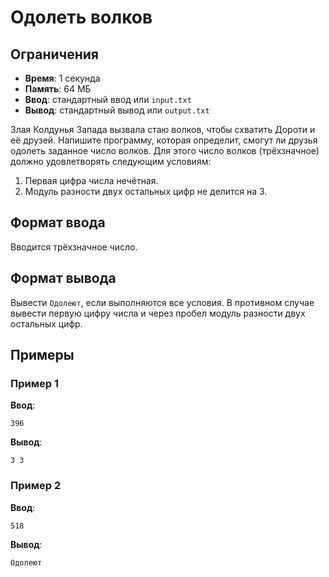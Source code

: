 # Одолеть волков

## Ограничения
- **Время**: 1 секунда
- **Память**: 64 МБ
- **Ввод**: стандартный ввод или `input.txt`
- **Вывод**: стандартный вывод или `output.txt`


Злая Колдунья Запада вызвала стаю волков, чтобы схватить Дороти и её друзей. Напишите программу, которая определит, смогут ли друзья одолеть заданное число волков. Для этого число волков (трёхзначное) должно удовлетворять следующим условиям:
1. Первая цифра числа нечётная.
2. Модуль разности двух остальных цифр не делится на 3.

## Формат ввода
Вводится трёхзначное число.

## Формат вывода
Вывести `Одолеют`, если выполняются все условия. В противном случае вывести первую цифру числа и через пробел модуль разности двух остальных цифр.

## Примеры

### Пример 1
**Ввод**:
```
396
```
**Вывод**:
```
3 3
```

### Пример 2
**Ввод**:
```
518
```
**Вывод**:
```
Одолеют
```